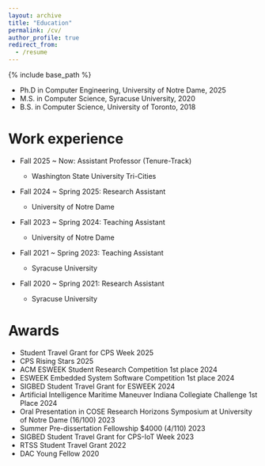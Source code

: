 ```yaml
---
layout: archive
title: "Education"
permalink: /cv/
author_profile: true
redirect_from:
  - /resume
---
```


{% include base_path %}


* Ph.D in Computer Engineering, University of Notre Dame, 2025
* M.S. in Computer Science, Syracuse University, 2020
* B.S. in Computer Science, University of Toronto, 2018

# Work experience

* Fall 2025 ~ Now: Assistant Professor (Tenure-Track)
  * Washington State University Tri-Cities

* Fall 2024 ~ Spring 2025: Research Assistant
  * University of Notre Dame

* Fall 2023 ~ Spring 2024: Teaching Assistant
  * University of Notre Dame

* Fall 2021 ~ Spring 2023: Teaching Assistant
  * Syracuse University

* Fall 2020 ~ Spring 2021: Research Assistant
  * Syracuse University
  
# Awards
* Student Travel Grant for CPS Week 2025
* CPS Rising Stars 2025  
* ACM ESWEEK Student Research Competition 1st place 2024  
* ESWEEK Embedded System Software Competition 1st place 2024  
* SIGBED Student Travel Grant for ESWEEK 2024  
* Artificial Intelligence Maritime Maneuver Indiana Collegiate Challenge 1st Place 2024  
* Oral Presentation in COSE Research Horizons Symposium at University of Notre Dame (16/100) 2023  
* Summer Pre-dissertation Fellowship $4000 (4/110) 2023  
* SIGBED Student Travel Grant for CPS-IoT Week 2023  
* RTSS Student Travel Grant 2022  
* DAC Young Fellow 2020  


